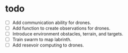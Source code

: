 # todo

- [ ] Add communication ability for drones.
- [ ] Add function to create observations for drones.
- [ ] Introduce environment obstacles, terrain, and targets.
- [ ] Train swarm to map labrinth.
- [ ] Add resevoir computing to drones.